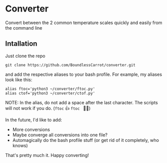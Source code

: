 # Converter

Convert between the 2 common temperature scales quickly and easily from the command line

## Intallation
Just clone the repo

```git clone https://github.com/BoundlessCarrot/converter.git```

and add the respective aliases to your bash profile. For example, my aliases look like this:

```
alias ftoc='python3 ~/converter/ftoc.py'
alias ctof='python3 ~/converter/ctof.py'
```

NOTE: In the alias, do not add a space after the last character. The scripts will not work if you do. (```ftoc``` 👍 ```ftoc ``` 👎🏽)

In the future, I'd like to add:
  - More conversions
  - Maybe converge all conversions into one file?
  - Automagically do the bash profile stuff (or get rid of it completely, who knows)

That's pretty much it. Happy converting!
